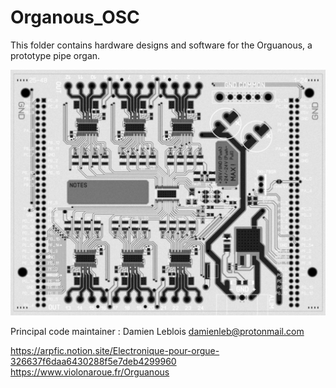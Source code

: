 # Organous_OSC

This folder contains hardware designs and software for the Orguanous, a prototype pipe organ.

![Organous OSC v0.1](https://raw.githubusercontent.com/arpfic/Organous_OSC/master/Hardware/bw_photo_v0.1.jpeg)

Principal code maintainer : Damien Leblois <damienleb@protonmail.com>

https://arpfic.notion.site/Electronique-pour-orgue-326637f6daa6430288f5e7deb4299960
https://www.violonaroue.fr/Orguanous
